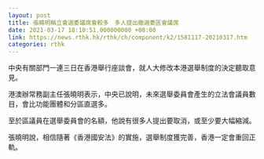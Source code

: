 ```yaml
---
layout: post
title: 張曉明稱立會選委議席會較多　多人提出撤選委區會議席
date: 2021-03-17 18:10:51.000000000 +08:00
link: https://news.rthk.hk/rthk/ch/component/k2/1581117-20210317.htm
categories: rthk
---
```


中央有關部門一連三日在香港舉行座談會，就人大修改本港選舉制度的決定聽取意見。

港澳辦常務副主任張曉明表示，中央已說明，未來選舉委員會產生的立法會議員數目，會比功能團體和分區直選多。

至於區議員在選舉委員會的名額，他說有很多人提出要取消，或至少要大幅縮減。

張曉明說，相信隨著《香港國安法》的實施，選舉制度獲完善，香港一定會重回正軌。
